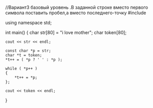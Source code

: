 //Вариант3 базовый уровень .В заданной строке вместо первого символа поставить пробел,а вместо последнего-точку
#include <iostream>

using namespace std;

int main()
{
    char str[80] = "i love mother";
    char token[80];

    cout << str << endl;

    const char *p = str;
    char *t = token;
    *t++ = ( *p ? ' ' : *p ); 

    while ( *p++ )
    {
        *t++ = *p;
    }; 

    cout << token << endl;
}
